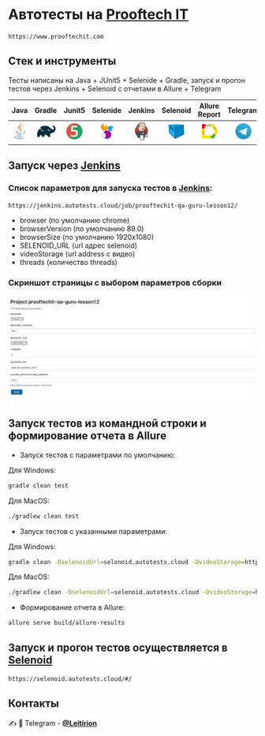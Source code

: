 # Автотесты на [**Prooftech IT**](https://www.prooftechit.com)
```bash
https://www.prooftechit.com
```

## Стек и инструменты
Тесты написаны на Java + JUnit5 + Selenide + Gradle, запуск и прогон тестов через Jenkins + Selenoid с отчетами в Allure + Telegram

| Java | Gradle | Junit5 | Selenide | Jenkins | Selenoid |Allure Report | Telegram |
|:----:|:------:|:------:|:--------:|:-------:|:--------:|:------------:|:--------:|
| <img src="./src/test/resources/JAVA.svg" width="40" height="40"> | <img src="./src/test/resources/Gradle.svg" width="40" height="40"> | <img src="./src/test/resources/Junit5.svg" width="40" height="40"> | <img src="./src/test/resources/Selenide.svg" width="40" height="40"> | <img src="./src/test/resources/Jenkins.svg" width="40" height="40"> | <img src="./src/test/resources/Selenoid.svg" width="40" height="40"> | <img src="./src/test/resources/Allure Report.svg" width="40" height="40"> | <img src="./src/test/resources/Telegram.svg" width="40" height="40"> |


## Запуск через [**Jenkins**](https://jenkins.autotests.cloud/job/prooftechit-qa-guru-lesson12/)

### Список параметров для запуска тестов в [**Jenkins**](https://jenkins.autotests.cloud/job/prooftechit-qa-guru-lesson12/):
```bash
https://jenkins.autotests.cloud/job/prooftechit-qa-guru-lesson12/
```
* browser (по умолчанию chrome)
* browserVersion (по умолчанию 89.0)
* browserSize (по умолчанию 1920x1080)
* SELENOID_URL (url адрес selenoid)
* videoStorage (url address с видео)
* threads (количество threads)

### Скриншот страницы с выбором параметров сборки
![alt "JenkinsBuildPage"](./src/test/resources/JenkinsBuildPage.png)

## Запуск тестов из командной строки и формирование отчета в Allure
- Запуск тестов с параметрами по умолчанию:

Для Windows:
```bash
gradle clean test
```
Для MacOS:
```bash
./gradlew clean test
```

- Запуск тестов с указанными параметрами:

Для Windows:
```bash
gradle clean -DselenoidUrl=selenoid.autotests.cloud -DvideoStorage=https://selenoid.autotests.cloud/video/ -Dthreads=1 test
```
Для MacOS:
```bash
./gradlew clean -DselenoidUrl=selenoid.autotests.cloud -DvideoStorage=https://selenoid.autotests.cloud/video/ -Dthreads=1 test
```

- Формирование отчета в Allure:
```bash
allure serve build/allure-results
```

## Запуск и прогон тестов осуществляется в [**Selenoid**](https://selenoid.autotests.cloud/#/)
```bash
https://selenoid.autotests.cloud/#/
```

## Контакты
:writing_hand: :iphone: Telegram - [**@Leitirion**](https://t.me/leitirion)